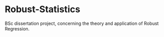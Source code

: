# Robust-Statistics
BSc dissertation project, concerning the theory and application of Robust Regression.
